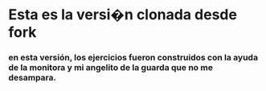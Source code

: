 # Esta es la versi�n clonada desde fork

### en esta versión, los ejercicios fueron construidos con la ayuda de la monitora y mi angelito de la guarda que no me desampara.